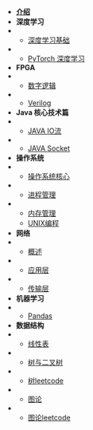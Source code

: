 * [**介绍**](README.md)
* **深度学习**
* - [深度学习基础](DL/dl)
* - [PyTorch 深度学习](DL/pytorch)
* **FPGA**
* - [数字逻辑](fpga/shudian)
* - [Verilog](fpga/verilog)
* **Java 核心技术篇**
* - [JAVA IO流](java/javaIO)
* - [JAVA Socket](java/javaSOCKET)
* **操作系统**
* - [操作系统核心](os/os)
* - [进程管理](os/process)
* - [内存管理](os/memory)
  - [UNIX编程](os/unix)
* **网络**
* - [概述](net/net)
* - [应用层](net/app)
* - [传输层](net/tcp)
* **机器学习**
* - [Pandas](ML/Pandas)
* **数据结构**
* - [线性表](dataStructure/linear)
* - [树与二叉树](dataStructure/tree)
* - [树leetcode](dataStructure/Tree1)
* - [图论](dataStructure/map)
* - [图论leetcode](dataStructure/map1)






